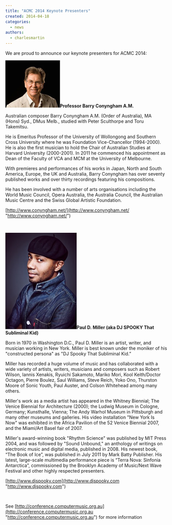 ```yaml
---
title: "ACMC 2014 Keynote Presenters"
created: 2014-04-18
categories: 
  - news
authors: 
  - charlesmartin
---
```


We are proud to announce our keynote presenters for ACMC 2014:

[![Barry Conyngham](assets/images/Barry_Conyngham.jpg "Barry Conyngham")](http://computermusic.org.au/media/2014/04/Barry_Conyngham.jpg)**Professor Barry Conyngham A.M.**

Australian composer Barry Conyngham A.M. (Order of Australia), MA (Hons) Syd., DMus Melb., studied with Peter Sculthorpe and Toru Takemitsu.

He is Emeritus Professor of the University of Wollongong and Southern Cross University where he was Foundation Vice-Chancellor (1994-2000). He is also the first musician to hold the Chair of Australian Studies at Harvard University (2000-2001). In 2011 he commenced his appointment as Dean of the Faculty of VCA and MCM at the University of Melbourne.

With premieres and performances of his works in Japan, North and South America, Europe, the UK and Australia, Barry Conyngham has over seventy published works and over thirty recordings featuring his compositions.

He has been involved with a number of arts organisations including the World Music Council, Opera Australia, the Australia Council, the Australian Music Centre and the Swiss Global Artistic Foundation.

[http://www.conyngham.net/](http://www.conyngham.net/ "http://www.conyngham.net/")

 

[![DJSpooky](assets/images/DJSpooky-222x300.jpeg "DJSpooky")](http://computermusic.org.au/media/2014/04/DJSpooky.jpeg)**Paul D. Miller (aka DJ SPOOKY That Subliminal Kid)**

Born in 1970 in Washington D.C., Paul D. Miller is an artist, writer, and musician working in New York. Miller is best known under the moniker of his "constructed persona" as "DJ Spooky That Subliminal Kid.”

Miller has recorded a huge volume of music and has collaborated with a wide variety of artists, writers, musicians and composers such as Robert Wilson, Iannis Xenakis, Ryuichi Sakamoto, Mariko Mori, Kool Keith/Doctor Octagon, Pierre Boulez, Saul Williams, Steve Reich, Yoko Ono, Thurston Moore of Sonic Youth, Paul Auster, and Colson Whitehead among many others.

Miller's work as a media artist has appeared in the Whitney Biennial; The Venice Biennial for Architecture (2000); the Ludwig Museum in Cologne, Germany; Kunsthalle, Vienna; The Andy Warhol Museum in Pittsburgh and many other museums and galleries. His video installation "New York Is Now" was exhibited in the Africa Pavilion of the 52 Venice Biennial 2007, and the Miami/Art Basel fair of 2007.

Miller's award-winning book "Rhythm Science" was published by MIT Press 2004, and was followed by "Sound Unbound," an anthology of writings on electronic music and digital media, published in 2008. His newest book, “The Book of Ice”, was published in July 2011 by Mark Batty Publisher. His latest, large-scale multimedia performance piece is “Terra Nova: Sinfonia Antarctica”, commissioned by the Brooklyn Academy of Music/Next Wave Festival and other highly respected presenters.

[http://www.djspooky.com](http://www.djspooky.com "http://www.djspooky.com")

 

See [http://conference.computermusic.org.au](http://conference.computermusic.org.au "http://conference.computermusic.org.au") for more information

